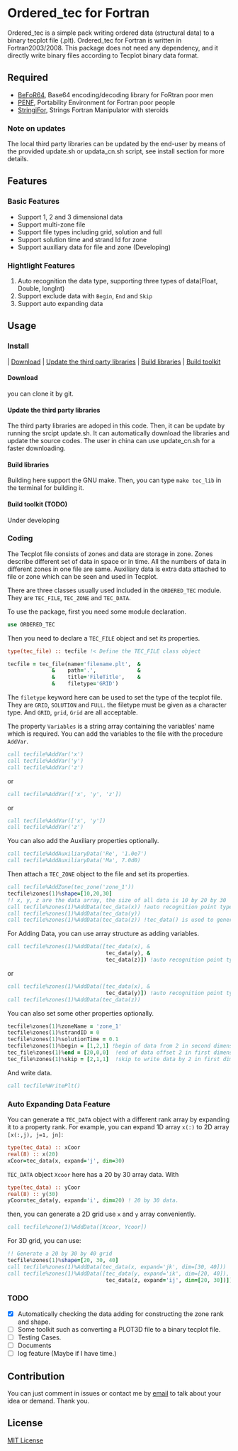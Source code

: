 # Ordered_tec for Fortran

Ordered_tec is a simple pack writing ordered data (structural data) to a binary tecplot file (.plt). Ordered_tec for Fortran is written in Fortran2003/2008. This package does not need any dependency, and it directly write binary files according to Tecplot binary data format.

## Required
* [BeFoR64](https://github.com/szaghi/BeFoR64), Base64 encoding/decoding library for FoRtran poor men
* [PENF](https://github.com/szaghi/PENF), Portability Environment for Fortran poor people
* [StringiFor](https://github.com/szaghi/StringiFor), Strings Fortran Manipulator with steroids

### Note on updates
The local third party libraries can be updated by the end-user by means of the provided update.sh or updata_cn.sh script, see install section for more details.
## Features

### Basic Features
* Support 1, 2 and 3 dimensional data
* Support multi-zone file
* Support file types including grid, solution and full
* Support solution time and strand Id for zone
* Support auxiliary data for file and zone (Developing)

### Hightlight Features
1. Auto recognition the data type, supporting three types of data(Float, Double, longInt)
2. Support exclude data with `Begin`, `End` and `Skip`
3. Support auto expanding data

## Usage

### Install
| [Download](#download) | [Update the third party libraries](#update) | [Build libraries](#build) | [Build toolkit](#toolkit)
<a name='download'></a>
#### Download
you can clone it by git.
<a name='update'></a>
#### Update the third party libraries
The third party libraries are adoped in this code. Then, it can be update by running the srcipt update.sh. It can automatically download the libraries and update the source codes. The user in china can use update_cn.sh for a faster downloading.
<a name='build'></a>
#### Build libraries
Building here support the GNU make. Then, you can type `make tec_lib` in the terminal for building it.
<a name='toolkit'></a>
#### Build toolkit (TODO)
Under developing
### Coding
The Tecplot file consists of zones and data are storage in zone. Zones describe different set of data in space or in time. All the numbers of data in different zones in one file are same. Auxiliary data is extra data attached to file or zone which can be seen and used in Tecplot.

There are three classes usually used included in the `ORDERED_TEC` module. They are `TEC_FILE`, `TEC_ZONE` and `TEC_DATA`.

To use the package, first you need some  module declaration.
```fortran
use ORDERED_TEC
```

Then you need to declare a `TEC_FILE` object and set its properties.
```fortran
type(tec_file) :: tecfile !< Define the TEC_FILE class object

tecfile = tec_file(name='filename.plt',  &
              &    path='.',             &
              &    title='FileTitle',    &
              &    filetype='GRID')
```
The `filetype` keyword here can be used to set the type of the tecplot file. They are `GRID`, `SOLUTION` and `FULL`. the filetype must be given as a character type. And `GRID`, `grid`, `Grid` are all acceptable.

The property `Variables` is a string array containing the variables' name which is required. You can add the variables to the file with the procedure `AddVar`.
```fortran
call tecfile%AddVar('x')
call tecfile%AddVar('y')
call tecfile%AddVar('z')
```
or
```fortran
call tecfile%AddVar(['x', 'y', 'z'])
```
or
```fortran
call tecfile%AddVar(['x', 'y'])
call tecfile%AddVar('z')
```

You can also add the Auxiliary properties optionally.
```fortran
call tecfile%AddAuxiliaryData('Re', '1.0e7')
call tecfile%AddAuxiliaryData('Ma', 7.0d0)
```

Then attach a `TEC_ZONE` object to the file and set its properties.
```fortran
call tecfile%AddZone(tec_zone('zone_1'))
tecfile%zones(1)%shape=[10,20,30]
!! x, y, z are the data array, the size of all data is 10 by 20 by 30
call tecfile%zones(1)%AddData(tec_data(x)) !auto recognition point type
call tecfile%zones(1)%AddData(tec_data(y))
call tecfile%zones(1)%AddData(tec_data(z)) !tec_data() is used to generate a tec_data object
```
For Adding Data, you can use array structure as adding variables.
```fortran
call tecfile%zones(1)%AddData([tec_data(x), &
                               tec_data(y), &
                               tec_data(z)]) !auto recognition point type
```
or
```fortran
call tecfile%zones(1)%AddData([tec_data(x), &
                               tec_data(y)]) !auto recognition point type
call tecfile%zones(1)%AddData(tec_data(z))
```

You can also set some other properties optionally.
```fortran
tecfile%zones(1)%zoneName = 'zone_1'
tecfile%zones(1)%strandID = 0
tecfile%zones(1)%solutionTime = 0.1
tecfile%zones(1)%begin = [1,2,1] !begin of data from 2 in second dimension
tec_file%zones(1)%end = [20,0,0]  !end of data offset 2 in first dimension
tec_file%zones(1)%skip = [2,1,1]  !skip to write data by 2 in first dimension
```

And write data.
```fortran
call tecfile%WritePlt()
```
### Auto Expanding Data Feature
You can generate a `TEC_DATA` object with a different rank array by expanding it
to a property rank.
For example, you can expand 1D array `x(:)` to 2D array `[x(:,j), j=1, jn]`:
```fortran
type(tec_data) :: xCoor
real(8) :: x(20)
xCoor=tec_data(x, expand='j', dim=30)
```
`TEC_DATA` object `Xcoor` here has a 20 by 30 array data. With
```fortran
type(tec_data) :: yCoor
real(8) :: y(30)
yCoor=tec_data(y, expand='i', dim=20) ! 20 by 30 data.
```
then, you can generate a 2D grid use `x` and `y` array conveniently.
```fortran
call tecfile%zone(1)%AddData([Xcoor, Ycoor])
```

For 3D grid, you can use:
```fortran
!! Generate a 20 by 30 by 40 grid
tecfile%zones(1)%shape=[20, 30, 40]
call tecfile%zones(1)%AddData(tec_data(x, expand='jk', dim=[30, 40]))
call tecfile%zones(1)%AddData([tec_data(y, expand='ik', dim=[20, 40]), &
                               tec_data(z, expand='ij', dim=[20, 30])])
```
### TODO
* [x] Automatically checking the data adding for constructing the zone rank and shape.
* [ ] Some toolkit such as converting a PLOT3D file to a binary tecplot file.
* [ ] Testing Cases.
* [ ] Documents
* [ ] log feature (Maybe if I have time.)
## Contribution
You can just comment in issues or contact me by [email](mailto:shookware@tju.edu.cn) to talk about your idea or demand. Thank you.

## License
[MIT License](https://opensource.org/licenses/MIT)
